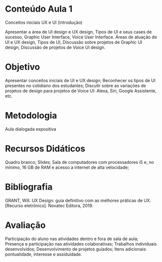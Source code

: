 # Conteúdo Aula 1

Conceitos iniciais UX e UI (introdução)

Apresentar a área de UI design e UX design, Tipos de UI e seus cases de sucesso, Graphic User Interface, Voice User Interface.
Áreas de atuação de UI e UX design, Tipos de UI, Discussão sobre projetos de Graphic UI design, Discussão de projetos de Voice UI design.

# Objetivo

Apresentar conceitos iniciais de UI e UX design; Reconhecer os tipos de UI presentes no cotidiano dos estudantes; Discutir sobre as variações de projetos de design para projetos de Voice UI: Alexa, Siri, Google Assistente, etc.

# Metodologia

Aula dialogada expositiva

# Recursos Didáticos

Quadro branco; Slides; Sala de computadores com processadores i5 e, no mínimo, 16 GB de RAM e acesso a internet de alta velocidade;

# Bibliografia

GRANT, Will. UX Design: guia definitivo com as melhores práticas de UX. [Recurso eletrônico]. Novatec Editora, 2019.

# Avaliação

Participação do aluno nas atividades dentro e fora de sala de aula;
Presença e participação nas atividades colaborativas;
Trabalhos individuais desenvolvidos;
Desenvolvimento de projetos guiados;
Itens adicionais: pontualidade, interesse e assiduidade.
